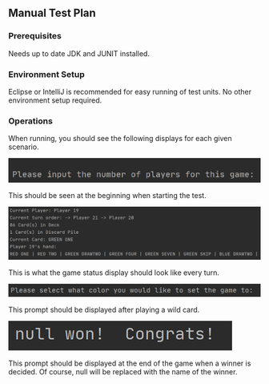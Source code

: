 ## Manual Test Plan


### Prerequisites

Needs up to date JDK and JUNIT installed.


### Environment Setup

Eclipse or IntelliJ is recommended for easy running of test units.
No other environment setup required.


### Operations

When running, you should see the following displays for each given scenario.


![Start Prompt](242assignment-1.1_startPrompt.PNG)

This should be seen at the beginning when starting the test.


![Game Status](242assignment-1.1_gameStatus.PNG)

This is what the game status display should look like every turn.


![Color Prompt](242assignment-1.1_colorPrompt.PNG)

This prompt should be displayed after playing a wild card.


![Win Prompt](242assignment-1.1_winPrompt.PNG)

This prompt should be displayed at the end of the game when a winner is decided.
Of course, null will be replaced with the name of the winner.
